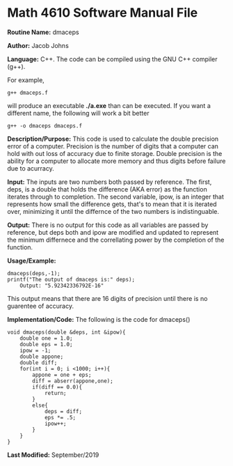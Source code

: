 # Math 4610 Software Manual File

**Routine Name:** dmaceps

**Author:** Jacob Johns

**Language:** C++. The code can be compiled using the GNU C++ compiler (g++).

For example,

    g++ dmaceps.f

will produce an executable **./a.exe** than can be executed. If you want a different name, the following will work a bit
better

    g++ -o dmaceps dmaceps.f

**Description/Purpose:** This code is used to calculate the double precision error of a computer. Precision is the number of digits that a computer can hold with out loss of accuracy due to finite storage. Double precision is the ability for a computer to allocate more memory and thus digits before failure due to acurracy.

**Input:** The inputs are two numbers both passed by reference. The first, deps, is a double that holds the difference (AKA error) as the function iterates through to completion. The second variable, ipow, is an integer that represents how small the difference gets, that's to mean that it is iterated over, minimizing it until the differnce of the two numbers is indistinguable.

**Output:** There is no output for this code as all variables are passed by reference, but deps both and ipow are modified and updated to represent the minimum differnece and the correllating power by the completion of the function.

**Usage/Example:**
	
	dmaceps(deps,-1);
	printf("The output of dmaceps is:" deps);
		Output: "5.92342336792E-16"
    
This output means that there are 16 digits of precision until there is no guarentee of accuracy.


**Implementation/Code:** The following is the code for dmaceps()

	void dmaceps(double &deps, int &ipow){
		double one = 1.0;
		double eps = 1.0;
		ipow = -1;
		double appone;
		double diff;
		for(int i = 0; i <1000; i++){
			appone = one + eps;
			diff = abserr(appone,one);
			if(diff == 0.0){
				return;
			}
			else{
				deps = diff;
				eps *= .5;
				ipow++;
			}
		}
	}


**Last Modified:** September/2019
